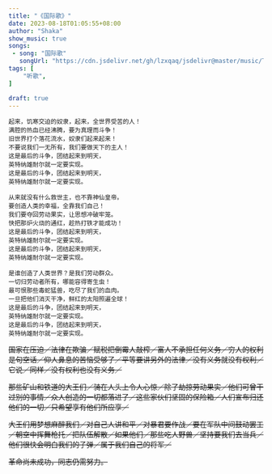 ```yaml
---
title: "《国际歌》"
date: 2023-08-18T01:05:55+08:00
author: "Shaka"
show_music: true
songs:
 - song: "国际歌"
   songUrl: "https://cdn.jsdelivr.net/gh/lzxqaq/jsdelivr@master/music/The_Internationale.mp3"
tags: [
    "听歌",
]

draft: true
---
```


```
起来，饥寒交迫的奴隶，起来，全世界受苦的人！
满腔的热血已经沸腾，要为真理而斗争！
旧世界打个落花流水，奴隶们起来起来！
不要说我们一无所有，我们要做天下的主人！
这是最后的斗争，团结起来到明天，
英特纳雄耐尔就一定要实现。
这是最后的斗争，团结起来到明天，
英特纳雄耐尔就一定要实现。

从来就没有什么救世主，也不靠神仙皇帝。
要创造人类的幸福，全靠我们自己！
我们要夺回劳动果实，让思想冲破牢笼。
快把那炉火烧的通红，趁热打铁才能成功！
这是最后的斗争，团结起来到明天，
英特纳雄耐尔就一定要实现。
这是最后的斗争，团结起来到明天，
英特纳雄耐尔就一定要实现。

是谁创造了人类世界？是我们劳动群众。
一切归劳动者所有，哪能容得寄生虫！
最可恨那些毒蛇猛兽，吃尽了我们的血肉。
一旦把他们消灭干净，鲜红的太阳照遍全球！
这是最后的斗争，团结起来到明天，
英特纳雄耐尔就一定要实现。
这是最后的斗争，团结起来到明天，
英特纳雄耐尔就一定要实现。

```

~~国家在压迫／法律在欺骗／赋税把倒霉人敲榨／富人不承担任何义务／穷人的权利是句空话／仰人鼻息的苦恼受够了／平等要讲另外的法律／没有义务就没有权利／它说／同样／没有权利也没有义务／~~

~~那些矿山和铁道的大王们／骑在人头上令人心惊／除了劫掠劳动果实／他们可曾干过别的事情／众人创造的一切都落进了／这些家伙们坚固的保险箱／人们宣布归还他们的一切／只希望享有他们所应享／~~

~~大王们用梦想麻醉我们／对自己人讲和平／对暴君要作战／要在军队中间鼓动罢工／朝空中挥舞枪托／把队伍解散／如果他们／那些吃人野兽／坚持要我们去当兵／他们很快会明白我们的子弹／属于我们自己的将军／~~

~~革命尚未成功，同志仍需努力。~~

